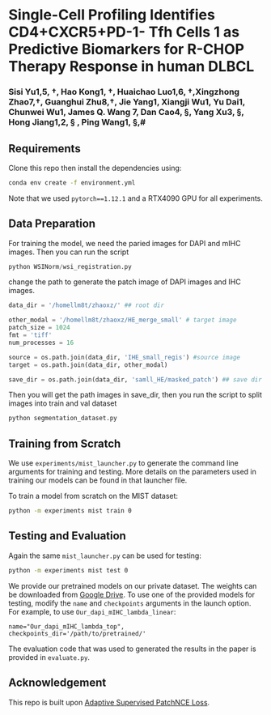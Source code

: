 # Single-Cell Profiling Identifies CD4+CXCR5+PD-1- Tfh Cells 1 as Predictive Biomarkers for R-CHOP Therapy Response in human DLBCL
### Sisi Yu1,5, †, Hao Kong1, †, Huaichao Luo1,6, †,Xingzhong Zhao7,†, Guanghui Zhu8,†, Jie Yang1, Xiangji Wu1, Yu Dai1, Chunwei Wu1, James Q. Wang 7, Dan Cao4, §, Yang Xu3, §, Hong Jiang1,2, § , Ping Wang1, §,#


## Requirements
Clone this repo then install the dependencies using:
```bash
conda env create -f environment.yml
```
Note that we used `pytorch==1.12.1` and a RTX4090 GPU for all experiments.
## Data Preparation
For training the model, we need the paried images for DAPI and mIHC images. Then you can run the script 
```python
python WSINorm/wsi_registration.py
```
change the path to generate the patch image of DAPI images and IHC images. 
```python
data_dir = '/homellm8t/zhaoxz/' ## root dir

other_modal = '/homellm8t/zhaoxz/HE_merge_small' # target image
patch_size = 1024
fmt = 'tiff'
num_processes = 16

source = os.path.join(data_dir, 'IHE_small_regis') #source image 
target = os.path.join(data_dir, other_modal)

save_dir = os.path.join(data_dir, 'samll_HE/masked_patch') ## save dir
```
Then you will get the path images in save_dir, then you run the script to split images into train and val dataset 
```python
python segmentation_dataset.py
```

## Training from Scratch
We use `experiments/mist_launcher.py` to generate the command line arguments for training and testing. More details on the parameters used in training our models can be found in that launcher file.

To train a model from scratch on the MIST dataset:
```bash
python -m experiments mist train 0
```

## Testing and Evaluation
Again the same `mist_launcher.py` can be used for testing:
```bash
python -m experiments mist test 0
```

We provide our pretrained models on our private dataset.
The weights can be downloaded from [Google Drive](https://drive.google.com/open?id=1xdiaoDmC-rfEwmRya1Yf8eTWi6l4ez3e&usp=drive_copy).
To use one of the provided models for testing, modify the `name` and `checkpoints` arguments in the launch option. 
For example, to use `Our_dapi_mIHC_lambda_linear`:
```
name="Our_dapi_mIHC_lambda_top",
checkpoints_dir='/path/to/pretrained/'
```

The evaluation code that was used to generated the results in the paper is provided in `evaluate.py`.

## Acknowledgement

This repo is built upon [Adaptive Supervised PatchNCE Loss](https://github.com/lifangda01/AdaptiveSupervisedPatchNCE/tree/master).
